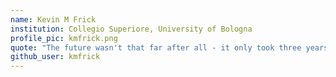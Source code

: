 ```yaml
---
name: Kevin M Frick
institution: Collegio Superiore, University of Bologna
profile_pic: kmfrick.png
quote: "The future wasn't that far after all - it only took three years."
github_user: kmfrick
---
```

